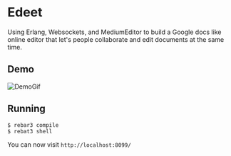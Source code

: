 Edeet
=====

Using Erlang, Websockets, and MediumEditor to build a Google docs 
like online editor that let's people collaborate and edit documents
at the same time.

Demo
------
![DemoGif](https://media.giphy.com/media/3ohzdTvasuj8E0hT8Y/giphy.gif)

Running
-----

    $ rebar3 compile
    $ rebat3 shell

You can now visit `http://localhost:8099/`
